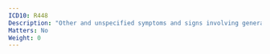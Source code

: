 ```yaml
---
ICD10: R448
Description: "Other and unspecified symptoms and signs involving general sensations and perceptions"
Matters: No
Weight: 0
---
```


